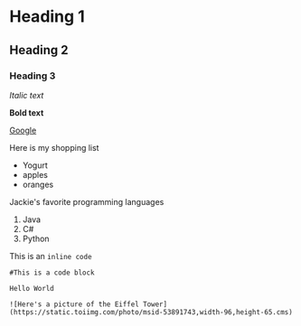 # Heading 1
## Heading 2
### Heading 3

*Italic text*

**Bold text**

[Google](http://google.com)

Here is my shopping list
* Yogurt
* apples
* oranges

Jackie's favorite programming languages
1. Java
2. C#
3. Python

This is an `inline code`

```
#This is a code block

Hello World

![Here's a picture of the Eiffel Tower](https://static.toiimg.com/photo/msid-53891743,width-96,height-65.cms)
